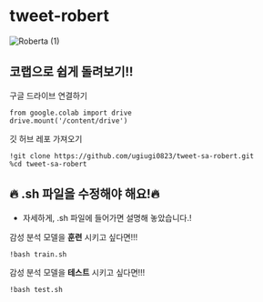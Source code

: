 # tweet-robert

![Roberta (1)](https://github.com/ugiugi0823/tweet-sa-robert/assets/106899647/64cc0917-2ae9-4a90-9db7-52b6c8724320)



## 코랩으로 쉽게 돌려보기!!


구글 드라이브 연결하기

```
from google.colab import drive
drive.mount('/content/drive')
```

깃 허브 레포 가져오기
```
!git clone https://github.com/ugiugi0823/tweet-sa-robert.git
%cd tweet-sa-robert
```


## 🔥 .sh 파일을 수정해야 해요!🔥
- 자세하게, .sh 파일에 들어가면 설명해 놓았습니다.!


감성 분석 모델을 **훈련** 시키고 싶다면!!!
```
!bash train.sh
```


감성 분석 모델을 **테스트** 시키고 싶다면!!!
```
!bash test.sh
```
